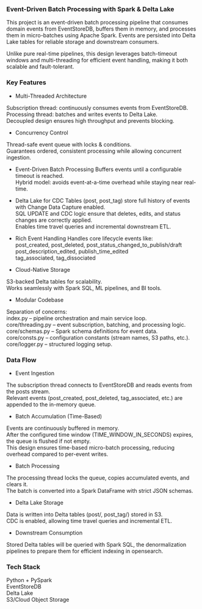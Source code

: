 ### Event-Driven Batch Processing with Spark & Delta Lake ### 

This project is an event-driven batch processing pipeline that consumes domain events from EventStoreDB, buffers them in memory, and processes them in micro-batches using Apache Spark. Events are persisted into Delta Lake tables for reliable storage and downstream consumers.

Unlike pure real-time pipelines, this design leverages batch-timeout windows and multi-threading for efficient event handling, making it both scalable and fault-tolerant.

### Key Features ###

* Multi-Threaded Architecture

Subscription thread: continuously consumes events from EventStoreDB.<br>
Processing thread: batches and writes events to Delta Lake.<br>
Decoupled design ensures high throughput and prevents blocking.<br>

* Concurrency Control

Thread-safe event queue with locks & conditions.<br>
Guarantees ordered, consistent processing while allowing concurrent ingestion.<br>

* Event-Driven Batch Processing
Buffers events until a configurable timeout is reached.<br>
Hybrid model: avoids event-at-a-time overhead while staying near real-time.<br>

* Delta Lake for CDC
Tables (post, post_tag) store full history of events with Change Data Capture enabled.<br>
SQL UPDATE and CDC logic ensure that deletes, edits, and status changes are correctly applied.<br>
Enables time travel queries and incremental downstream ETL.<br>

*  Rich Event Handling
Handles core lifecycle events like:<br>
post_created, post_deleted, post_status_changed_to_publish/draft<br>
post_description_edited, publish_time_edited<br>
tag_associated, tag_dissociated<br>

*  Cloud-Native Storage

S3-backed Delta tables for scalability.<br>
Works seamlessly with Spark SQL, ML pipelines, and BI tools.<br>

* Modular Codebase
  
Separation of concerns:<br>
index.py – pipeline orchestration and main service loop.<br>
core/threading.py – event subscription, batching, and processing logic.<br>
core/schemas.py – Spark schema definitions for event data.<br>
core/consts.py – configuration constants (stream names, S3 paths, etc.).<br>
core/logger.py – structured logging setup.



###  Data Flow ###

* Event Ingestion

The subscription thread connects to EventStoreDB and reads events from the posts stream.<br>
Relevant events (post_created, post_deleted, tag_associated, etc.) are appended to the in-memory queue.<br>

* Batch Accumulation (Time-Based)

Events are continuously buffered in memory.<br>
After the configured time window (TIME_WINDOW_IN_SECONDS) expires, the queue is flushed if not empty.<br>
This design ensures time-based micro-batch processing, reducing overhead compared to per-event writes.<br>

* Batch Processing

The processing thread locks the queue, copies accumulated events, and clears it.<br>
The batch is converted into a Spark DataFrame with strict JSON schemas.<br>


* Delta Lake Storage

Data is written into Delta tables (post/, post_tag/) stored in S3.<br>
CDC is enabled, allowing time travel queries and incremental ETL.<br>

* Downstream Consumption

Stored Delta tables will be queried with Spark SQL, the denormalization pipelines to prepare them for efficient indexing in opensearch.



### Tech Stack ###

Python + PySpark<br>
EventStoreDB<br>
Delta Lake<br>
S3/Cloud Object Storage<br>


